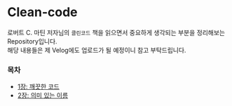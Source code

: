 # Clean-code

로버트 C. 마틴 저자님의 `클린코드` 책을 읽으면서 중요하게 생각되는 부분을 정리해보는 Repository입니다.<br/>
해당 내용들은 제 Velog에도 업로드가 될 예정이니 참고 부탁드립니다.

### 목차

- [1장: 깨끗한 코드](https://github.com/iamkanguk97/Clean-code/blob/main/1%EC%9E%A5.%20%EA%B9%A8%EB%81%97%ED%95%9C%20%EC%BD%94%EB%93%9C.md)
- [2장: 의미 있는 이름](https://github.com/iamkanguk97/Clean-code/blob/main/2%EC%9E%A5-%EC%9D%98%EB%AF%B8%EC%9E%88%EB%8A%94%20%EC%9D%B4%EB%A6%84.md)
